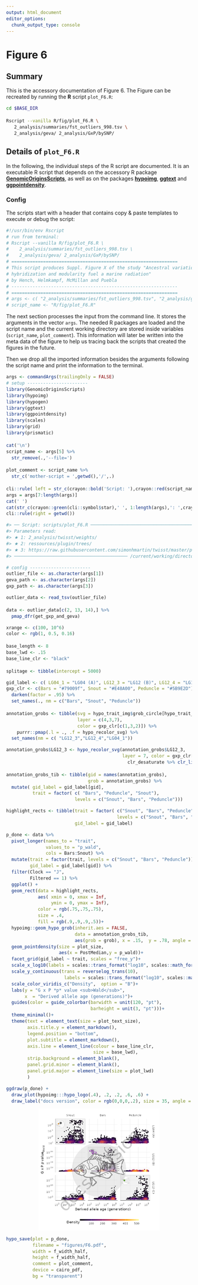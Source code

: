 ```yaml
---
output: html_document
editor_options:
  chunk_output_type: console
---
```

# Figure 6



## Summary

This is the accessory documentation of Figure 6.
The Figure can be recreated by running the **R** script `plot_F6.R`:

```sh
cd $BASE_DIR

Rscript --vanilla R/fig/plot_F6.R \
   2_analysis/summaries/fst_outliers_998.tsv \
   2_analysis/geva/ 2_analysis/GxP/bySNP/
```

## Details of `plot_F6.R`

In the following, the individual steps of the R script are documented.
It is an executable R script that depends on the accessory R package [**GenomicOriginsScripts**](https://k-hench.github.io/GenomicOriginsScripts), as well as on the packages [**hypoimg**](https://k-hench.github.io/hypoimg), [**ggtext**](https://wilkelab.org/ggtext/) and [**ggpointdensity**](https://github.com/LKremer/ggpointdensity).

### Config

The scripts start with a header that contains copy & paste templates to execute or debug the script:


```r
#!/usr/bin/env Rscript
# run from terminal:
# Rscript --vanilla R/fig/plot_F6.R \
#    2_analysis/summaries/fst_outliers_998.tsv \
#    2_analysis/geva/ 2_analysis/GxP/bySNP/
# ===============================================================
# This script produces Suppl. Figure X of the study "Ancestral variation,
# hybridization and modularity fuel a marine radiation"
# by Hench, Helmkampf, McMillan and Puebla
# ---------------------------------------------------------------
# ===============================================================
# args <- c( "2_analysis/summaries/fst_outliers_998.tsv", "2_analysis/geva/", "2_analysis/GxP/bySNP/" )
# script_name <- "R/fig/plot_F6.R"
```

The next section processes the input from the command line.
It stores the arguments in the vector `args`.
The needed R packages are loaded and the script name and the current working directory are stored inside variables (`script_name`, `plot_comment`).
This information will later be written into the meta data of the figure to help us tracing back the scripts that created the figures in the future.

Then we drop all the imported information besides the arguments following the script name and print the information to the terminal.


```r
args <- commandArgs(trailingOnly = FALSE)
# setup -----------------------
library(GenomicOriginsScripts)
library(hypoimg)
library(hypogen)
library(ggtext)
library(ggpointdensity)
library(scales)
library(grid)
library(prismatic)

cat('\n')
script_name <- args[5] %>%
  str_remove(.,'--file=')

plot_comment <- script_name %>%
  str_c('mother-script = ',getwd(),'/',.)

cli::rule( left = str_c(crayon::bold('Script: '),crayon::red(script_name)))
args = args[7:length(args)]
cat(' ')
cat(str_c(crayon::green(cli::symbol$star),' ', 1:length(args),': ',crayon::green(args),'\n'))
cli::rule(right = getwd())
```

```r
#> ── Script: scripts/plot_F6.R ────────────────────────────────────────────
#> Parameters read:
#> ★ 1: 2_analysis/twisst/weights/
#> ★ 2: ressources/plugin/trees/
#> ★ 3: https://raw.githubusercontent.com/simonhmartin/twisst/master/plot_twisst.R
#> ─────────────────────────────────────────── /current/working/directory ──
```


```r
# config -----------------------
outlier_file <- as.character(args[1])
geva_path <- as.character(args[2])
gxp_path <- as.character(args[3])
```



```r
outlier_data <- read_tsv(outlier_file)

data <- outlier_data[c(2, 13, 14),] %>%
  pmap_dfr(get_gxp_and_geva)
```



```r
xrange <- c(100, 10^6)
color <- rgb(1, 0.5, 0.16)

base_length <- 8
base_lwd <- .15
base_line_clr <- "black"

splitage <- tibble(intercept = 5000)
```



```r
gid_label <- c( LG04_1 = "LG04 (A)", LG12_3 = "LG12 (B)", LG12_4 = "LG12 (C)" )
gxp_clr <- c(Bars = "#79009f", Snout = "#E48A00", Peduncle = "#5B9E2D") %>%
  darken(factor = .95) %>%
  set_names(., nm = c("Bars", "Snout", "Peduncle"))

annotation_grobs <- tibble(svg = hypo_trait_img$grob_circle[hypo_trait_img$trait %in% c( 'Snout', 'Bars', 'Peduncle')],
                           layer = c(4,3,7),
                           color = gxp_clr[c(1,3,2)]) %>%
    purrr::pmap(.l = ., .f = hypo_recolor_svg) %>%
  set_names(nm = c( "LG12_3","LG12_4","LG04_1"))
```



```r
annotation_grobs$LG12_3 <- hypo_recolor_svg(annotation_grobs$LG12_3,
                                            layer = 7, color = gxp_clr[[1]] %>% 
                                              clr_desaturate %>% clr_lighten(.25))

annotation_grobs_tib <- tibble(gid = names(annotation_grobs),
                               grob = annotation_grobs) %>%
  mutate( gid_label = gid_label[gid],
          trait = factor( c( "Bars", "Peduncle", "Snout"),
                          levels = c("Snout", "Bars", "Peduncle")))
```



```r
highlight_rects <- tibble(trait = factor( c("Snout", "Bars", "Peduncle"),
                                          levels = c("Snout", "Bars", "Peduncle")),
                          gid_label = gid_label)
```



```r
p_done <- data %>%
  pivot_longer(names_to = "trait",
               values_to = "p_wald",
               cols = Bars:Snout) %>%
  mutate(trait = factor(trait, levels = c("Snout", "Bars", "Peduncle")),
         gid_label = gid_label[gid]) %>%
  filter(Clock == "J",
         Filtered == 1) %>%
  ggplot() +
  geom_rect(data = highlight_rects, 
            aes( xmin = 0, xmax = Inf, 
                 ymin = 0, ymax = Inf),
            color = rgb(.75,.75,.75),
            size = .4, 
            fill = rgb(.9,.9,.9,.5))+
  hypoimg::geom_hypo_grob(inherit.aes = FALSE,
                          data = annotation_grobs_tib,
                          aes(grob = grob), x = .15,  y = .78, angle = 0, width = .35, height =.35)+
  geom_pointdensity(size = plot_size,
                    aes(x = PostMedian,y = p_wald))+
  facet_grid(gid_label ~ trait, scales = "free_y")+
  scale_x_log10(labels = scales::trans_format("log10", scales::math_format(10^.x)))+
  scale_y_continuous(trans = reverselog_trans(10),
                      labels = scales::trans_format("log10", scales::math_format(10^.x)))+
  scale_color_viridis_c("Density",  option = "B")+
  labs(y = "G x P *p* value <sub>Wald</sub>",
       x  = "Derived allele age (generations)")+
  guides(color = guide_colorbar(barwidth = unit(120, "pt"),
                                barheight = unit(3, "pt")))+
  theme_minimal()+
  theme(text = element_text(size = plot_text_size),
        axis.title.y = element_markdown(),
        legend.position = "bottom",
        plot.subtitle = element_markdown(),
        axis.line = element_line(colour = base_line_clr,
                                 size = base_lwd), 
        strip.background = element_blank(), 
        panel.grid.minor = element_blank(),
        panel.grid.major = element_line(size = plot_lwd)
        )
```



```r
ggdraw(p_done) + 
  draw_plot(hypoimg:::hypo_logo(.4), .2, .2, .6, .6) +
  draw_label("docs version", color = rgb(0,0,0,.2), size = 35, angle = 45)
```

<img src="plot_F6_files/figure-html/unnamed-chunk-10-1.png" width="329.28" style="display: block; margin: auto;" />



```r
hypo_save(plot = p_done,
          filename = "figures/F6.pdf",
          width = f_width_half,
          height = f_width_half,
          comment = plot_comment,
          device = cairo_pdf,
          bg = "transparent")
```
